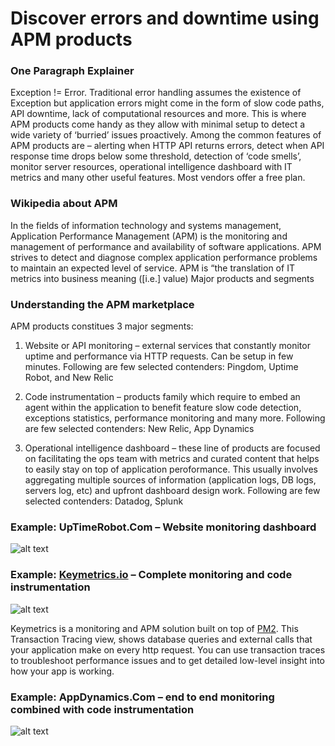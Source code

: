 # Discover errors and downtime using APM products


### One Paragraph Explainer

Exception != Error. Traditional error handling assumes the existence of Exception but application errors might come in the form of slow code paths, API downtime, lack of computational resources and more. This is where APM products come handy as they allow with minimal setup to detect a wide variety of ‘burried’ issues proactively. Among the common features of APM products are – alerting when HTTP API returns errors, detect when API response time drops below some threshold, detection of ‘code smells’, monitor server resources, operational intelligence dashboard with IT metrics and many other useful features. Most vendors offer a free plan.

### Wikipedia about APM

In the fields of information technology and systems management, Application Performance Management (APM) is the monitoring and management of performance and availability of software applications. APM strives to detect and diagnose complex application performance problems to maintain an expected level of service. APM is “the translation of IT metrics into business meaning ([i.e.] value)
Major products and segments

### Understanding the APM marketplace

APM products constitues 3 major segments:

1. Website or API monitoring – external services that constantly monitor uptime and performance via HTTP requests. Can be setup in few minutes. Following are few selected contenders: Pingdom, Uptime Robot, and New Relic

2. Code instrumentation – products family which require to embed an agent within the application to benefit feature slow code detection, exceptions statistics, performance monitoring and many more. Following are few selected contenders: New Relic, App Dynamics

3. Operational intelligence dashboard – these line of products are focused on facilitating the ops team with metrics and curated content that helps to easily stay on top of application peroformance. This usually involves aggregating multiple sources of information (application logs, DB logs, servers log, etc) and upfront dashboard design work. Following are few selected contenders: Datadog, Splunk    

 ### Example: UpTimeRobot.Com – Website monitoring dashboard
![alt text](https://github.com/i0natan/nodebestpractices/blob/master/assets/images/uptimerobot.jpg "Website monitoring dashboard")

### Example: [Keymetrics.io](https://keymetrics.io) – Complete monitoring and code instrumentation
![alt text](https://github.com/Unitech/nodebestpractices/blob/master/assets/images/apm-keymetrics.png "Website monitoring dashboard")

Keymetrics is a monitoring and APM solution built on top of [PM2](https://github.com/Unitech/pm2).
This Transaction Tracing view, shows database queries and external calls that your application make on every http request. You can use transaction traces to troubleshoot performance issues and to get detailed low-level insight into how your app is working. 

 ### Example: AppDynamics.Com – end to end monitoring combined with code instrumentation
![alt text](https://github.com/i0natan/nodebestpractices/blob/master/assets/images/app-dynamics-dashboard.png "end to end monitoring combined with code instrumentation")
